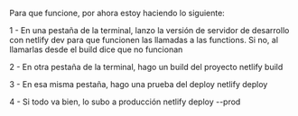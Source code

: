 Para que funcione, por ahora estoy haciendo lo siguiente:

1 - En una pestaña de la terminal, lanzo la versión de servidor de desarrollo con
netlify dev
para que funcionen las llamadas a las functions. Si no, al llamarlas desde el build dice que no funcionan

2 - En otra pestaña de la terminal, hago un build del proyecto
netlify build

3 - En esa misma pestaña, hago una prueba del deploy
netlify deploy

4 - Si todo va bien, lo subo a producción
netlify deploy --prod
